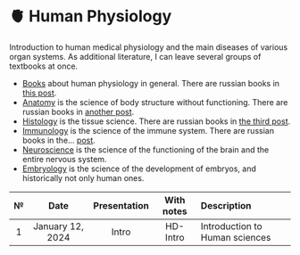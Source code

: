 # 🫀 Human Physiology

Introduction to human medical physiology and the main diseases of various organ systems. As additional literature, I can leave several groups of textbooks at once.

* [Books](https://disk.yandex.ru/d/bTB8F2Tn3e39vw) about human physiology in general. There are russian books in [this post](https://vk.com/wall-93139590_697). 
* [Anatomy](https://disk.yandex.ru/d/ZlSzm7qxu-XpAg) is the science of body structure without functioning. There are russian books in [another post](https://vk.com/wall-93139590_4799). 
* [Histology](https://disk.yandex.ru/d/ouFDwAunKhrfRA) is the tissue science. There are russian books in [the third post](https://vk.com/wall-93139590_990). 
* [Immunology](https://disk.yandex.ru/d/kr-LvZ230ZSM3g) is the science of the immune system. There are russian books in the... [post](https://vk.com/wall-93139590_3272).
* [Neuroscience](https://disk.yandex.ru/d/Jn7zNqFFRu_FzQ) is the science of the functioning of the brain and the entire nervous system.
* [Embryology](https://vk.com/wall-93139590_649) is the science of the development of embryos, and historically not only human ones.

| № | Date | Presentation | With notes | Description | 
| :-----: | :-----: | :-----: | :-----: | :----- |
| 1 | January 12, 2024 | Intro | HD-Intro | Introduction to Human sciences |

